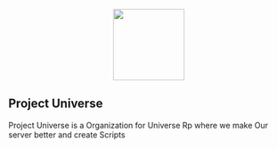 <p align="center">
  <img width="128" height="128" src="https://github.com/UniverseFW/universe_assets/blob/main/banner/universe_cover.png">
</p>

## Project Universe
Project Universe is a Organization for Universe Rp where we make Our server better and create Scripts 
